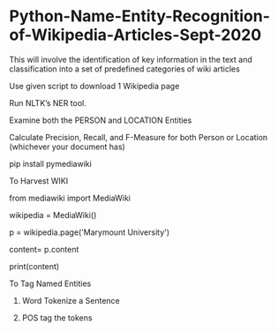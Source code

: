 # Python-Name-Entity-Recognition-of-Wikipedia-Articles-Sept-2020
This will involve the identification of key information in the text and classification into a set of predefined categories of wiki articles 

Use given script to download 1 Wikipedia page

Run NLTK’s NER tool.

Examine both the PERSON and LOCATION Entities

Calculate Precision, Recall, and F-Measure for both Person or Location (whichever your document has)
 

pip install pymediawiki

To Harvest WIKI

from mediawiki import MediaWiki

wikipedia = MediaWiki()

p = wikipedia.page('Marymount University')

content= p.content

print(content)




To Tag Named Entities

1) Word Tokenize a Sentence

2) POS tag the tokens
